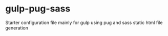 # gulp-pug-sass
Starter configuration file mainly for gulp using pug and sass static html file generation
